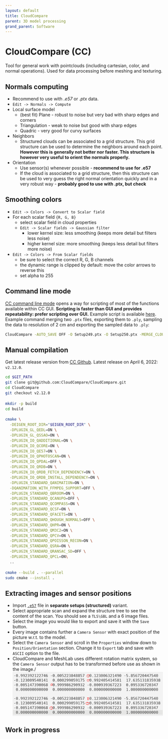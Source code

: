 ```yaml
---
layout: default
title: CloudCompare
parent: 3D model processing
grand_parent: Software
---
```


# CloudCompare (CC)

Tool for general work with pointclouds (including cartesian, color, and normal operations).
Used for data processing before meshing and texturing.

## Normals computing
- Recommend to use with *.e57* or *.ptx* data.
- `Edit -> Normals -> Compute`
- Local surface model
  - (best fit) Plane - robust to noise but very bad with sharp edges and corners
  - Triangulation - weak to noise but good with sharp edges
  - Quadric - very good for curvy surfaces
- Neighbors
  - Structured clouds can be associated to a grid structure. This grid structure can be used to determine the neighbors around each point. **However this is generally not better nor faster. This structure is however very useful to orient the normals properly.**
- Orientation
  - Use sensor(s) whenever possible - **recommend to use for .e57** 
  - If the cloud is associated to a grid structure, then this structure can be used to very guess the right normal orientation quickly and in a very robust way - **probably good to use with .ptx, but check**

## Smoothing colors
- `Edit -> Colors -> Convert to Scalar field`
- For each scalar field `{R, G, B}`
  - select scalar field in cloud properties
  - `Edit -> Scalar fields -> Gaussian filter`
    - lower kernel size: less smoothing (keeps more detail but filters less noise)
    - higher kernel size: more smoothing (keeps less detail but filters more noise)
- `Edit -> Colors -> From Scalar fields`
  - be sure to select the correct R, G, B channels
  - the dynamic range is clipped by default: move the color arrows to reverse this
  - set alpha to 255

## Command line mode
[CC command line mode](https://www.cloudcompare.org/doc/wiki/index.php?title=Command_line_mode) opens a way for scripting of most of the functions available within CC GUI.
**Scripting is faster than GUI and provides repeatability: prefer scripting over GUI.**
Example script is available [here](https://mrs.felk.cvut.cz/gitlab/NAKI/naki_postprocessing/blob/master/scripts/pointclouds/processPtxFiles.sh).
Example command merging two `.ptx` files, exporting them to `.ply`, sampling the data to resolution of 2 cm and exporting the sampled data to `.ply`:
```bash
CloudCompare -AUTO_SAVE OFF -O Setup249.ptx -O Setup250.ptx -MERGE_CLOUDS -C_EXPORT_FMT PLY -SAVE_CLOUDS FILE "merge_raw.ply" -SS SPATIAL 0.02 -SAVE_CLOUDS FILE "merge_raw_sampled_2cm.ply"
```

## Manual compilation
Get latest release version from [CC Github](https://github.com/CloudCompare/CloudCompare/releases).
Latest release on April 6, 2022: `v2.12.0`.

```bash
cd $GIT_PATH
git clone git@github.com:CloudCompare/CloudCompare.git
cd CloudCompare
git checkout v2.12.0

mkdir -p build
cd build

cmake \
  -DEIGEN_ROOT_DIR="$EIGEN_ROOT_DIR" \
  -DPLUGIN_GL_QEDL=ON \
  -DPLUGIN_GL_QSSAO=ON \
  -DPLUGIN_IO_QADDITIONAL=ON \
  -DPLUGIN_IO_QCORE=ON \
  -DPLUGIN_IO_QE57=ON \
  -DPLUGIN_IO_QPHOTOSCAN=ON \
  -DPLUGIN_IO_QPDAL=OFF \
  -DPLUGIN_IO_QRDB=ON \
  -DPLUGIN_IO_QRDB_FETCH_DEPENDENCY=ON \
  -DPLUGIN_IO_QRDB_INSTALL_DEPENDENCY=ON \
  -DPLUGIN_STANDARD_QANIMATION=ON \
  -DQANIMATION_WITH_FFMPEG_SUPPORT=OFF \
  -DPLUGIN_STANDARD_QBROOM=ON \
  -DPLUGIN_STANDARD_QCANUPO=OFF \
  -DPLUGIN_STANDARD_QCOMPASS=ON \
  -DPLUGIN_STANDARD_QCSF=ON \
  -DPLUGIN_STANDARD_QFACETS=ON \
  -DPLUGIN_STANDARD_QHOUGH_NORMALS=OFF \
  -DPLUGIN_STANDARD_QHPR=ON \
  -DPLUGIN_STANDARD_QM3C2=ON \
  -DPLUGIN_STANDARD_QPCV=ON \
  -DPLUGIN_STANDARD_QPOISSON_RECON=ON \
  -DPLUGIN_STANDARD_QSRA=ON \
  -DPLUGIN_STANDARD_QRANSAC_SD=OFF \
  -DPLUGIN_STANDARD_QPCL=ON\
  ..

cmake --build . --parallel
sudo cmake --install .
```

## Extracting images and sensor positions
* Import [`.e57`](https://ctu-mrs.github.io/docs/software/3d_model_processing/leica.html#e57) file in **separate setups (structured)** variant.  
* Select appropriate scan and expand the structure tree to see the content of the scan. You should see a `TLS\GBL` and a 6 image files.
* Select the image you would like to export and save it with the `Save` button.
* Every image contains further a `Camera Sensor` with exact position of the picture w.r.t. to the model.
* Select the `Camera Sensor` and scroll in the `Properties` window down to `Position/Orientation` section. Change it to `Export` tab and save with `ASCII` option to the file.
* CloudCompare and MeshLab uses different rotation matrix system, so the `Camera Sensor` output has to be transformed before use as shown in the image./
![plot](.fig/cc_camera_sensor.png)  

## Work in progress
